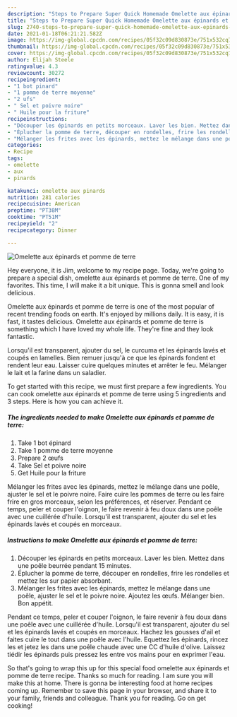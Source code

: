 ```yaml
---
description: "Steps to Prepare Super Quick Homemade Omelette aux épinards et pomme de terre"
title: "Steps to Prepare Super Quick Homemade Omelette aux épinards et pomme de terre"
slug: 2740-steps-to-prepare-super-quick-homemade-omelette-aux-epinards-et-pomme-de-terre
date: 2021-01-18T06:21:21.582Z
image: https://img-global.cpcdn.com/recipes/05f32c09d830873e/751x532cq70/omelette-aux-epinards-et-pomme-de-terre-photo-principale-de-la-recette.jpg
thumbnail: https://img-global.cpcdn.com/recipes/05f32c09d830873e/751x532cq70/omelette-aux-epinards-et-pomme-de-terre-photo-principale-de-la-recette.jpg
cover: https://img-global.cpcdn.com/recipes/05f32c09d830873e/751x532cq70/omelette-aux-epinards-et-pomme-de-terre-photo-principale-de-la-recette.jpg
author: Elijah Steele
ratingvalue: 4.3
reviewcount: 30272
recipeingredient:
- "1 bot pinard"
- "1 pomme de terre moyenne"
- "2 ufs"
- " Sel et poivre noire"
- " Huile pour la friture"
recipeinstructions:
- "Découper les épinards en petits morceaux. Laver les bien. Mettez dans une poêle beurrée pendant 15 minutes."
- "Éplucher la pomme de terre, découper en rondelles, frire les rondelles et mettez les sur papier absorbant."
- "Mélanger les frites avec les épinards, mettez le mélange dans une poêle, ajuster le sel et le poivre noire. Ajoutez les œufs. Mélanger bien. Bon appétit."
categories:
- Recipe
tags:
- omelette
- aux
- pinards

katakunci: omelette aux pinards 
nutrition: 281 calories
recipecuisine: American
preptime: "PT38M"
cooktime: "PT51M"
recipeyield: "2"
recipecategory: Dinner

---
```



![Omelette aux épinards et pomme de terre](https://img-global.cpcdn.com/recipes/05f32c09d830873e/751x532cq70/omelette-aux-epinards-et-pomme-de-terre-photo-principale-de-la-recette.jpg)

Hey everyone, it is Jim, welcome to my recipe page. Today, we're going to prepare a special dish, omelette aux épinards et pomme de terre. One of my favorites. This time, I will make it a bit unique. This is gonna smell and look delicious.

Omelette aux épinards et pomme de terre is one of the most popular of recent trending foods on earth. It's enjoyed by millions daily. It is easy, it is fast, it tastes delicious. Omelette aux épinards et pomme de terre is something which I have loved my whole life. They're fine and they look fantastic.

Lorsqu&#39;il est transparent, ajouter du sel, le curcuma et les épinards lavés et coupés en lamelles. Bien remuer jusqu&#39;à ce que les épinards fondent et rendent leur eau. Laisser cuire quelques minutes et arrêter le feu. Mélanger le lait et la farine dans un saladier.


To get started with this recipe, we must first prepare a few ingredients. You can cook omelette aux épinards et pomme de terre using 5 ingredients and 3 steps. Here is how you can achieve it.

<!--inarticleads1-->

##### The ingredients needed to make Omelette aux épinards et pomme de terre:

1. Take 1 bot épinard
1. Take 1 pomme de terre moyenne
1. Prepare 2 œufs
1. Take  Sel et poivre noire
1. Get  Huile pour la friture


Mélanger les frites avec les épinards, mettez le mélange dans une poêle, ajuster le sel et le poivre noire. Faire cuire les pommes de terre ou les faire frire en gros morceaux, selon les préférences, et réserver. Pendant ce temps, peler et couper l&#39;oignon, le faire revenir à feu doux dans une poêle avec une cuillérée d&#39;huile. Lorsqu&#39;il est transparent, ajouter du sel et les épinards lavés et coupés en morceaux. 

<!--inarticleads2-->

##### Instructions to make Omelette aux épinards et pomme de terre:

1. Découper les épinards en petits morceaux. Laver les bien. Mettez dans une poêle beurrée pendant 15 minutes.
1. Éplucher la pomme de terre, découper en rondelles, frire les rondelles et mettez les sur papier absorbant.
1. Mélanger les frites avec les épinards, mettez le mélange dans une poêle, ajuster le sel et le poivre noire. Ajoutez les œufs. Mélanger bien. Bon appétit.


Pendant ce temps, peler et couper l&#39;oignon, le faire revenir à feu doux dans une poêle avec une cuillérée d&#39;huile. Lorsqu&#39;il est transparent, ajouter du sel et les épinards lavés et coupés en morceaux. Hachez les gousses d&#39;ail et faites cuire le tout dans une poêle avec l&#39;huile. Equettez les épinards, rincez les et jetez les dans une poêle chaude avec une CC d&#39;huile d&#39;olive. Laissez tiédir les épinards puis pressez les entre vos mains pour en exprimer l&#39;eau. 

So that's going to wrap this up for this special food omelette aux épinards et pomme de terre recipe. Thanks so much for reading. I am sure you will make this at home. There is gonna be interesting food at home recipes coming up. Remember to save this page in your browser, and share it to your family, friends and colleague. Thank you for reading. Go on get cooking!
